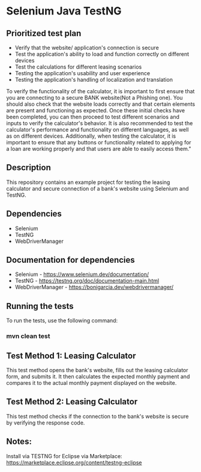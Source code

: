 # Selenium Java TestNG
## Prioritized test plan
* Verify that the website/ application's connection is secure
* Test the application's ability to load and function correctly on different devices
* Test the calculations for different leasing scenarios
* Testing the application's usability and user experience
* Testing the application's handling of localization and translation


To verify the functionality of the calculator, it is important to first ensure that you are connecting to a secure BANK website(Not a Phishing one). You should also check that the website loads correctly and that certain elements are present and functioning as expected. Once these initial checks have been completed, you can then proceed to test different scenarios and inputs to verify the calculator's behavior. It is also recommended to test the calculator's performance and functionality on different languages, as well as on different devices. Additionally, when testing the calculator, it is important to ensure that any buttons or functionality related to applying for a loan are working properly and that users are able to easily access them."

## Description

This repository contains an example project for testing the leasing calculator and secure connection of a bank's website using Selenium and TestNG.

## Dependencies
* Selenium
* TestNG
* WebDriverManager

## Documentation for dependencies
* Selenium - https://www.selenium.dev/documentation/
* TestNG - https://testng.org/doc/documentation-main.html
* WebDriverManager - https://bonigarcia.dev/webdrivermanager/

## Running the tests
To run the tests, use the following command:
### mvn clean test
## Test Method 1: Leasing Calculator
This test method opens the bank's website, fills out the leasing calculator form, and submits it. It then calculates the expected monthly payment and compares it to the actual monthly payment displayed on the website.
## Test Method 2: Leasing Calculator
This test method checks if the connection to the bank's website is secure by verifying the response code.

## Notes:
Install via TESTNG for Eclipse via Marketplace:
https://marketplace.eclipse.org/content/testng-eclipse
